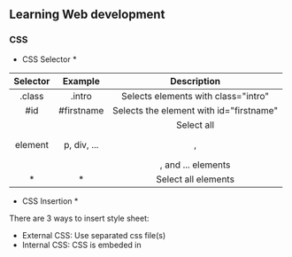 
## Learning Web development

### CSS

* CSS Selector *

| Selector |   Example   |               Description               |
|:--------:|:-----------:|:---------------------------------------:|
| .class   | .intro      | Selects elements with class="intro"     |
| #id      | #firstname  | Selects the element with id="firstname" |
| element  | p, div, ... | Select all <p>, <div>, and ... elements |
| *        | *           | Select all elements                     |


* CSS Insertion *

There are 3 ways to insert style sheet:

* External CSS: Use separated css file(s)
* Internal CSS: CSS is embeded in <style> tag of HTML
* Inline CSS: CSS is embeded at element level

CSS loading will override existing CSS definition: If external CSS is loaded before internal CSS, conflicting properties will follow interal CSS.
Inline style is the last to be loaded, as a result, it overrides external and/or internal CSS.

* CSS Color *

* Text color: color: #.....;
* Background color: background-color: #.....;
* Border color: border: 2px solid #.....;

CSS color format:
* rgb(255, 255, 255)
* #ffffff
* hsl(9, 100%, 100%)
* rgba(255, 255, 255, 0.5)

* CSS Background *

* background-color
* background-image
* background-repeat
* background-attachment
* background-position

* CSS Border *

The following values are allowed:

* dotted - Defines a dotted border
* dashed - Defines a dashed border
* solid - Defines a solid border
* double - Defines a double border
* groove - Defines a 3D grooved border. The effect depends on the border-color value
* ridge - Defines a 3D ridged border. The effect depends on the border-color value
* inset - Defines a 3D inset border. The effect depends on the border-color value
* outset - Defines a 3D outset border. The effect depends on the border-color value
* none - Defines no border
* hidden - Defines a hidden border

The border-style property can have from one to four values (for the top border, right border, bottom border, and the left border

Other border properties:
* border-width
* border-color

We can set individual side for border:
```css
border-top-style: dotted;
border-right-style: solid;

/* Short hand */
border-style: dotted solid solid dotted /* top right bottom left */
border-style: dotted solid dotted /* top right/left bottom */
border-style: solid dotted /* top/bot left/right */
```

To create rouned border, use `border-radius`

* CSS Margin* 

Defines space around elements, outside borders

* `margin: auto` can be used to child view in parent.
* `margin: inherit` can be used by child to use the same margin as parent.

Margin collapse: top/bottom margin of 2 elements can be collapsed (only larger margin is kept). For example: TopView has bot margin of 20px, while BottomView has top margin of 15px, TopView will be 20px away from BottomView (not 20 + 15 = 35px).

